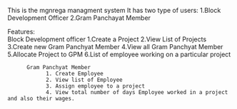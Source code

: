 
This is the mgnrega managment system
It has two type of users:
  1.Block Development Officer
  2.Gram Panchayat Member
  
  
  



  Features:<br>
           Block Development officer
                1.Create a Project
                2.View List of Projects
                3.Create new Gram Panchyat Member
                4.View all Gram Panchyat Member
                5.Allocate  Project to GPM
                6.List of employee working on a particular project
                
          Gram Panchyat Member
                1. Create Employee
                2. View list of Employee
                3. Assign employee to a project
                4. View total number of days Employee worked in a project and also their wages.

